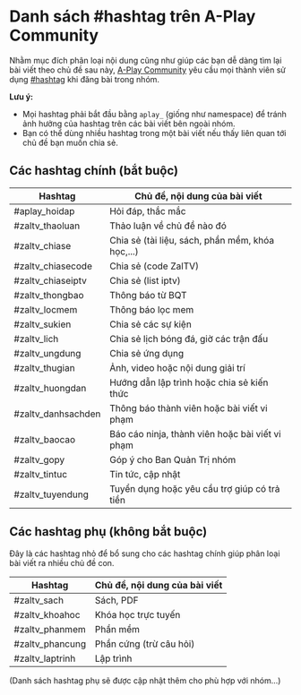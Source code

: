 # Danh sách #hashtag trên A-Play Community

Nhằm mục đích phân loại nội dung cũng như giúp các bạn dễ dàng tìm lại bài viết theo chủ đề sau này, [A-Play Community](https://www.facebook.com/groups/aplay.community) yêu cầu mọi thành viên sử dụng [#hashtag](https://www.facebook.com/help/587836257914341) khi đăng bài trong nhóm.

**Lưu ý:**
- Mọi hashtag phải bắt đầu bằng `aplay_` (giống như namespace) để tránh ảnh hưởng của hashtag trên các bài viết bên ngoài nhóm.
- Bạn có thể dùng nhiều hashtag trong một bài viết nếu thấy liên quan tới chủ đề bạn muốn chia sẻ.

## Các hashtag chính (bắt buộc)

| Hashtag            | Chủ đề, nội dung của bài viết                    |
|--------------------|--------------------------------------------------|
| #aplay_hoidap     | Hỏi đáp, thắc mắc                                |
| #zaltv_thaoluan   | Thảo luận về chủ đề nào đó                       |
| #zaltv_chiase     | Chia sẻ (tài liệu, sách, phần mềm, khóa học,...) |
| #zaltv_chiasecode | Chia sẻ (code ZalTV)                             |
| #zaltv_chiaseiptv | Chia sẻ (list iptv)                              |
| #zaltv_thongbao   | Thông báo từ BQT                                 |
| #zaltv_locmem     | Thông báo lọc mem                                |
| #zaltv_sukien     | Chia sẻ các sự kiện                              |
| #zaltv_lich       | Chia sẻ lịch bóng đá, giờ các trận đấu           |
| #zaltv_ungdung    | Chia sẻ ứng dụng                                 |
| #zaltv_thugian    | Ảnh, video hoặc nội dung giải trí                |
| #zaltv_huongdan   | Hướng dẫn lập trình hoặc chia sẻ kiến thức       |
| #zaltv_danhsachden| Thông báo thành viên hoặc bài viết vi phạm       |
| #zaltv_baocao     | Báo cáo ninja, thành viên hoặc bài viết vi phạm  |
| #zaltv_gopy       | Góp ý cho Ban Quản Trị nhóm                      |
| #zaltv_tintuc     | Tin tức, cập nhật                                |
| #zaltv_tuyendung  | Tuyển dụng hoặc yêu cầu trợ giúp có trả tiền     |

## Các hashtag phụ (không bắt buộc)

Đây là các hashtag nhỏ để bổ sung cho các hashtag chính giúp phân loại bài viết ra nhiều chủ đề con.

| Hashtag             | Chủ đề, nội dung của bài viết |
|---------------------|-------------------------------|
| #zaltv_sach       | Sách, PDF                     |
| #zaltv_khoahoc      | Khóa học trực tuyến           |
| #zaltv_phanmem    | Phần mềm                      |
| #zaltv_phancung    | Phần cứng (trừ câu hỏi)       |
| #zaltv_laptrinh | Lập trình                     |

(Danh sách hashtag phụ sẽ được cập nhật thêm cho phù hợp với nhóm...)
